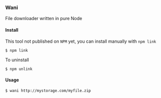 ### Wani

File downloader written in pure Node

#### Install
This tool not published on `NPM` yet, you can install manually with `npm link`
```shell
$ npm link
```

To uninstall
```shell
$ npm unlink
```

#### Usage

```shell
$ wani http://mystorage.com/myfile.zip
```